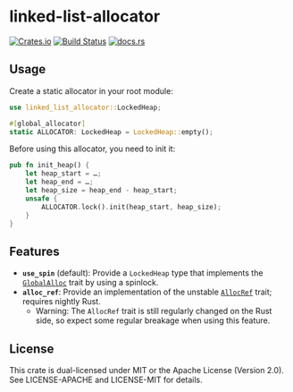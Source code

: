 # linked-list-allocator

[![Crates.io](https://img.shields.io/crates/v/linked-list-allocator)](https://crates.io/crates/linked-list-allocator)
[![Build Status](https://github.com/rust-osdev/linked-list-allocator/workflows/Build/badge.svg)](https://github.com/rust-osdev/linked-list-allocator/actions?query=workflow%3ABuild)
[![docs.rs](https://img.shields.io/badge/docs.rs-documentation-green.svg)](https://docs.rs/linked-list-allocator)

## Usage

Create a static allocator in your root module:

```rust
use linked_list_allocator::LockedHeap;

#[global_allocator]
static ALLOCATOR: LockedHeap = LockedHeap::empty();
```

Before using this allocator, you need to init it:

```rust
pub fn init_heap() {
    let heap_start = …;
    let heap_end = …;
    let heap_size = heap_end - heap_start;
    unsafe {
        ALLOCATOR.lock().init(heap_start, heap_size);
    }
}
```

## Features

- **`use_spin`** (default): Provide a `LockedHeap` type that implements the [`GlobalAlloc`] trait by using a spinlock.
- **`alloc_ref`**: Provide an implementation of the unstable [`AllocRef`] trait; requires nightly Rust.
    - Warning: The `AllocRef` trait is still regularly changed on the Rust side, so expect some regular breakage when using this feature.

[`GlobalAlloc`]: https://doc.rust-lang.org/nightly/core/alloc/trait.GlobalAlloc.html
[`AllocRef`]: https://doc.rust-lang.org/nightly/core/alloc/trait.AllocRef.html

## License
This crate is dual-licensed under MIT or the Apache License (Version 2.0). See LICENSE-APACHE and LICENSE-MIT for details.
